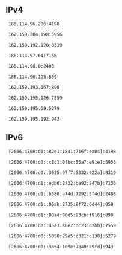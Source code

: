 ## IPv4
```
 188.114.96.206:4198
```
```
 162.159.204.198:5956
```
```
 162.159.192.128:8319
```
```
 188.114.97.64:7156
```
```
 188.114.98.0:2408
```
```
 188.114.96.193:859
```
```
 162.159.193.167:890
```
```
 162.159.195.126:7559
```
```
 162.159.195.69:5279
```
```
 162.159.195.192:943
```

## IPv6
```
 [2606:4700:d1::82e1:1841:716f:ea04]:4198
```
```
 [2606:4700:d0::c8c1:0fbc:55a7:e91e]:5956
```
```
 [2606:4700:d0::3635:07f7:5332:422a]:8319
```
```
 [2606:4700:d1::edb6:2f32:ba92:847b]:7156
```
```
 [2606:4700:d1::b580:a74d:7292:5f4d]:2408
```
```
 [2606:4700:d1::06ab:2735:9f72:6d44]:859
```
```
 [2606:4700:d1::08ad:90d5:93cb:f916]:890
```
```
 [2606:4700:d0::d5a3:a0e2:dc23:d2bb]:7559
```
```
 [2606:4700:d0::5058:29e5:c321:c130]:5279
```
```
 [2606:4700:d0::3b54:109e:78a0:a9fd]:943
```
